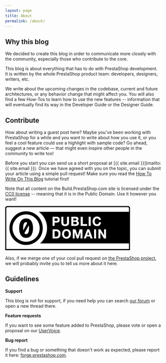 ```yaml
---
layout: page
title: About
permalink: /about/
---
```


## Why this blog

We decided to create this blog in order to communicate more closely with the community, especially those who contribute to the core.

This blog is about everything that has to do with PrestaShop development. It is written by the whole PrestaShop product team: developers, designers, writers, etc.

We write about the upcoming changes in the codebase, current and future architectures, or any behavior change that might affect you. You will also find a few How-Tos to learn how to use the new features -- information that will eventually find its way in the Developer Guide or the Designer Guide.

## Contribute

How about writing a guest post here? Maybe you've been working with PrestaShop for a while and you want to write about how you use it, or you feel a cool feature could use a highlight with sample code? Go ahead, suggest a new article — that might even inspire other people in the community to write too!

Before you start you can send us a short proposal at [{{ site.email }}](mailto:{{ site.email }}). Once we have agreed with you on the topic, you can submit your article using a simple pull request! Make sure you read the [How To Write On This Blog](http://build.prestashop.com/howtos/misc/how-to-write-on-this-blog/) tutorial first!

Note that all content on the Build.PrestaShop.com site is licensed under the [CC0 license](https://creativecommons.org/publicdomain/zero/1.0/) -- meaning that it is in the Public Domain. Use it however you want!

![CC0 Logo](/assets/images/2015/06/cc-zero.png)

Also, if we merge one of your cool pull request on [the PrestaShop project](http://gihub.com/PrestaShop/PrestaShop), we will probably invite you to tell us more about it here.

## Guidelines

**Support**

This blog is not for support, if you need help you can search [our forum](http://www.prestashop.com/forums) or open a new thread there.

**Feature requests**

If you want to see some feature added to PrestaShop, please vote or open a proposal on our [UserVoice](http://feedback.prestashop.com/forums/124931-general).

**Bug report**

If you find a bug or something that doesn't work as expected, please report it here: [forge.prestashop.com](http://forge.prestashop.com).

